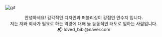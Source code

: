 ![git](https://user-images.githubusercontent.com/110958626/216028922-9523fdee-5d1f-4eae-8100-a15f7bd614ab.png)
<div align=center>
	<div>안녕하세요! 감각적인 디자인과 퍼블리싱이 강점인 안수지 입니다.</div>
  	<div>저는 저와 회사가 필요로 하는 역량에 대해 늘 능동적인 태도로 임하는 사람입니다.</div>
	<div>📬 loved_bibi@naver.com</div>
</div>

<!--
**suuuuuz/suuuuuz** is a ✨ _special_ ✨ repository because its `README.md` (this file) appears on your GitHub profile.

Here are some ideas to get you started:

- 🔭 I’m currently working on ...
- 🌱 I’m currently learning ...
- 👯 I’m looking to collaborate on ...
- 🤔 I’m looking for help with ...
- 💬 Ask me about ...
- 📫 How to reach me: ...
- 😄 Pronouns: ...
- ⚡ Fun fact: ...
![header](https://capsule-render.vercel.app/api?type=waving&color=gradient&customColorList=14&height=250&section=header&text=suz%20archive&fontSize=60&desc=from%20publisher%20to%20developer&animation=twinkling&fontAlignY=35&descAlignY=50)
-->
